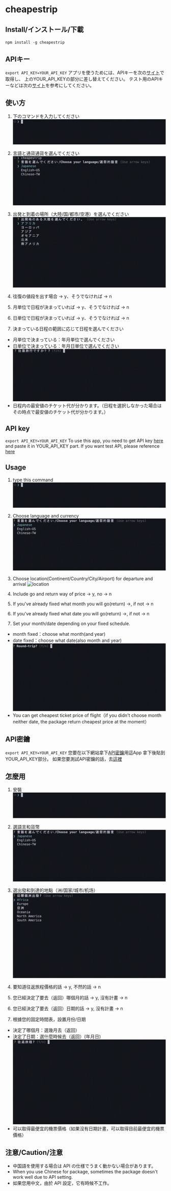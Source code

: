 # cheapestrip

## Install/インストール/下載

`npm install -g cheapestrip`

## APIキー
`export API_KEY=YOUR_API_KEY`
アプリを使うためには、APIキーを次の[サイト](https://www.partners.skyscanner.net/contact/travel-api)で取得し、
上のYOUR_API_KEYの部分に差し替えてください。
テスト用のAPIキーなどは次の[サイト](https://developers.skyscanner.net/docs/getting-started/authentication)を参考にしてください。

## 使い方

1. 下のコマンドを入力してください
   ![コマンド](/image/start_jp.gif)

1. 言語と通貨通貨を選んでください
   ![言語と通貨](/image/setting_jp.gif)
1. 出発と到着の場所（大陸/国/都市/空港）を選んでください
   ![ロケーション](/image/location_jp.gif)
1. 往復の値段を出す場合 -> y、そうでなければ -> n
1. 月単位で日程が決まっていれば -> y、そうでなければ -> n
1. 日単位で日程が決まっていれば -> y、そうでなければ -> n
1. 決まっている日程の範囲に応じて日程を選んでください

- 月単位で決まっている：年月単位で選んでください
- 日単位で決まっている：年月日単位で選んでください
  ![旅程](/image/date_jp.gif)
- 日程内の最安値のチケット代が分かります。（日程を選択しなかった場合はその時点で最安値のチケット代が分かります。）


## API key
`export API_KEY=YOUR_API_KEY`
To use this app, you need to get API key [here](https://www.partners.skyscanner.net/contact/travel-api) and paste it in YOUR_API_KEY part.
If you want test API, please reference [here](https://developers.skyscanner.net/docs/getting-started/authentication)

## Usage

1. type this command
   ![command](/image/start_jp.gif)

1. Choose language and currency
   ![languageandcurrency](/image/setting_en.gif)
1. Choose location(Continent/Country/City/Airport) for departure and arrival
   ![location](/image/location_en.gif)
1. Include go and return way of price -> y, no -> n
1. If you've already fixed what month you will go(return) ->, if not -> n
1. If you've already fixed what date you will go(return) ->, if not -> n
1. Set your month/date depending on your fixed schedule.

- month fixed：choose what month(and year)
- date fixed：choose what date(also month and year)
  ![itinerary](/image/date_en.gif)
- You can get cheapest ticket price of flight（if you didn't choose month neither date, the package return cheapest price at the moment）

## API密鑰
`export API_KEY=YOUR_API_KEY`
您要在以下網站拿下[API密鑰](https://www.partners.skyscanner.net/contact/travel-api)用這App
拿下後貼到YOUR_API_KEY部分。
如果您要測試API密鑰的話，去[這裡](https://developers.skyscanner.net/docs/getting-started/authentication)

## 怎麼用

1. 安裝
   ![安裝](/image/start_jp.gif)

1. 選語言和貨幣
   ![languageandcurrency](/image/setting_tw.gif)
1. 選出發和到達的地點（洲/国家/城市/机场）
   ![地點](/image/location_tw.gif)
1. 要知道往返旅程價格的話 -> y, 不然的話 -> n
1. 您已經決定了要去（返回）哪個月的話 -> y, 沒有計畫 -> n
1. 您已經決定了要去（返回）日期的話 -> y, 沒有計畫 -> n
1. 根據您的固定時間表，設置月份/日期

- 決定了哪個月：選幾月去（返回）
- 決定了日期：選什麼時候去（返回）(年月日)
  ![旅程](/image/date_tw.gif)
- 可以取得最便宜的機票價格（如果沒有日期計畫，可以取得目前最便宜的機票價格）

## 注意/Caution/注意

- 中国語を使用する場合は API の仕様でうまく動かない場合があります。
- When you use Chinese for package, sometimes the package doesn't work well due to API setting.
- 如果您用中文，由於 API 設定，它有時候不工作。
